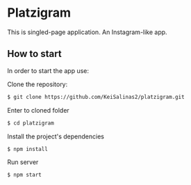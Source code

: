 # Platzigram

This is singled-page application. An Instagram-like app.

## How to start

In order to start the app use:

Clone the repository:
```sh
$ git clone https://github.com/KeiSalinas2/platzigram.git
```
Enter to cloned folder
```sh
$ cd platzigram
```
Install the project's dependencies
```sh
$ npm install
```
Run server
```sh
$ npm start
```
